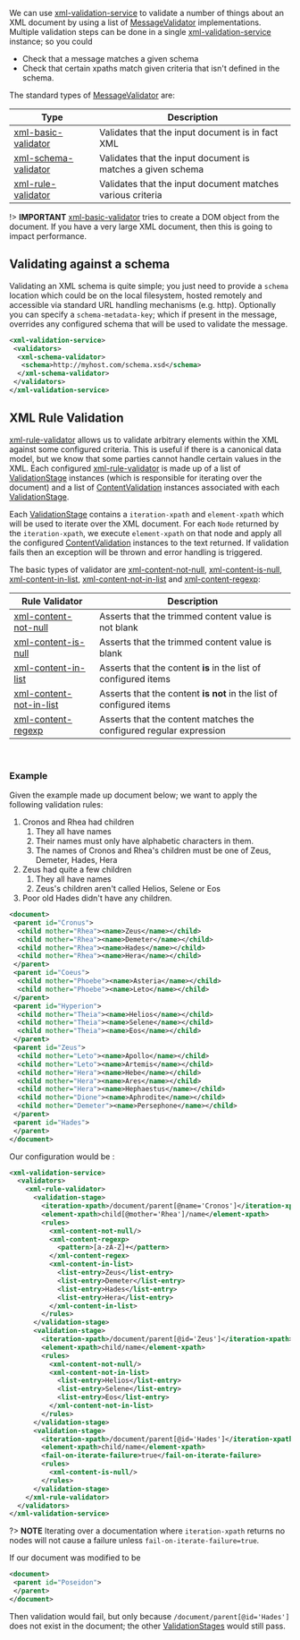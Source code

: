 We can use [xml-validation-service] to validate a number of things about an XML document by using a list of [MessageValidator] implementations. Multiple validation steps can be done in a single [xml-validation-service] instance; so you could

- Check that a message matches a given schema
- Check that certain xpaths match given criteria that isn't defined in the schema.

The standard types of [MessageValidator][] are:

| Type | Description |
|----|----
|[xml-basic-validator][]| Validates that the input document is in fact XML |
|[xml-schema-validator][]| Validates that the input document is matches a given schema |
|[xml-rule-validator][]| Validates that the input document matches various criteria |


!> **IMPORTANT** [xml-basic-validator][] tries to create a DOM object from the document. If you have a very large XML document, then this is going to impact performance.

## Validating against a schema ##

Validating an XML schema is quite simple; you just need to provide a `schema` location which could be on the local filesystem, hosted remotely and accessible via standard URL handling mechanisms (e.g. http). Optionally you can specify a `schema-metadata-key`; which if present in the message, overrides any configured schema that will be used to validate the message.

```xml
<xml-validation-service>
 <validators>
  <xml-schema-validator>
   <schema>http://myhost.com/schema.xsd</schema>
  </xml-schema-validator>
 </validators>
</xml-validation-service>
```


## XML Rule Validation ##

[xml-rule-validator][] allows us to validate arbitrary elements within the XML against some configured criteria. This is useful if there is a canonical data model, but we know that some parties cannot handle certain values in the XML. Each configured [xml-rule-validator][] is made up of a list of [ValidationStage] instances (which is responsible for iterating over the document) and a list of [ContentValidation] instances associated with each [ValidationStage].

Each [ValidationStage] contains a `iteration-xpath` and `element-xpath` which will be used to iterate over the XML document. For each `Node` returned by the `iteration-xpath`, we execute `element-xpath` on that node and apply all the configured [ContentValidation] instances to the text returned. If validation fails then an exception will be thrown and error handling is triggered.

The basic types of validator are [xml-content-not-null][], [xml-content-is-null][], [xml-content-in-list][], [xml-content-not-in-list][] and [xml-content-regexp][]:


| Rule Validator | Description |
|----|----|
| [xml-content-not-null][] | Asserts that the trimmed content value is not blank  |
| [xml-content-is-null][] | Asserts that the trimmed content value is blank  |
| [xml-content-in-list][] | Asserts that the content __is__ in the list of configured items |
| [xml-content-not-in-list][] | Asserts that the content __is not__ in the list of configured items |
| [xml-content-regexp][] | Asserts that the content matches the configured regular expression |

<br/>

### Example ###

Given the example made up document below; we want to apply the following validation rules:

1. Cronos and Rhea had children
    1. They all have names
    1. Their names must only have alphabetic characters in them.
    1. The names of Cronos and Rhea's children must be one of Zeus, Demeter, Hades, Hera
1. Zeus had quite a few children
    1. They all have names
    1. Zeus's children aren't called Helios, Selene or Eos
1. Poor old Hades didn't have any children.

```xml
<document>
 <parent id="Cronus">
  <child mother="Rhea"><name>Zeus</name></child>
  <child mother="Rhea"><name>Demeter</name></child>
  <child mother="Rhea"><name>Hades</name></child>
  <child mother="Rhea"><name>Hera</name></child>
 </parent>
 <parent id="Coeus">
  <child mother="Phoebe"><name>Asteria</name></child>
  <child mother="Phoebe"><name>Leto</name></child>
 </parent>
 <parent id="Hyperion">
  <child mother="Theia"><name>Helios</name></child>
  <child mother="Theia"><name>Selene</name></child>
  <child mother="Theia"><name>Eos</name></child>
 </parent>
 <parent id="Zeus">
  <child mother="Leto"><name>Apollo</name></child>
  <child mother="Leto"><name>Artemis</name></child>
  <child mother="Hera"><name>Hebe</name></child>
  <child mother="Hera"><name>Ares</name></child>
  <child mother="Hera"><name>Hephaestus</name></child>
  <child mother="Dione"><name>Aphrodite</name></child>
  <child mother="Demeter"><name>Persephone</name></child>
 </parent>
 <parent id="Hades">
 </parent>
</document>
```

Our configuration would be :

```xml
<xml-validation-service>
  <validators>
    <xml-rule-validator>
      <validation-stage>
        <iteration-xpath>/document/parent[@name='Cronos']</iteration-xpath>
        <element-xpath>child[@mother='Rhea']/name</element-xpath>
        <rules>
          <xml-content-not-null/>
          <xml-content-regexp>
            <pattern>[a-zA-Z]+</pattern>
          </xml-content-regex>
          <xml-content-in-list>
            <list-entry>Zeus</list-entry>
            <list-entry>Demeter</list-entry>
            <list-entry>Hades</list-entry>
            <list-entry>Hera</list-entry>
          </xml-content-in-list>
        </rules>
      </validation-stage>
      <validation-stage>
        <iteration-xpath>/document/parent[@id='Zeus']</iteration-xpath>
        <element-xpath>child/name</element-xpath>
        <rules>
          <xml-content-not-null/>
          <xml-content-not-in-list>
            <list-entry>Helios</list-entry>
            <list-entry>Selene</list-entry>
            <list-entry>Eos</list-entry>
          </xml-content-not-in-list>
        </rules>
      </validation-stage>
      <validation-stage>
        <iteration-xpath>/document/parent[@id='Hades']</iteration-xpath>
        <element-xpath>child/name</element-xpath>
        <fail-on-iterate-failure>true</fail-on-iterate-failure>
        <rules>
          <xml-content-is-null/>
        </rules>
      </validation-stage>
    </xml-rule-validator>
  </validators>
</xml-validation-service>
```

?> **NOTE** Iterating over a documentation where `iteration-xpath` returns no nodes will not cause a failure unless `fail-on-iterate-failure=true`.

If our document was modified to be

```xml
<document>
 <parent id="Poseidon">
 </parent>
</document>
```

Then validation would fail, but only because `/document/parent[@id='Hades']` does not exist in the document; the other [ValidationStages][ValidationStage] would still pass.


[xml-validation-service]: https://nexus.adaptris.net/nexus/content/sites/javadocs/com/adaptris/interlok-core/5.0-SNAPSHOT/com/adaptris/core/transform/XmlValidationService.html
[xml-basic-validator]: https://nexus.adaptris.net/nexus/content/sites/javadocs/com/adaptris/interlok-core/5.0-SNAPSHOT/com/adaptris/core/transform/XmlBasicValidator.html
[xml-schema-validator]: https://nexus.adaptris.net/nexus/content/sites/javadocs/com/adaptris/interlok-core/5.0-SNAPSHOT/com/adaptris/core/transform/XmlSchemaValidator.html
[xml-rule-validator]: https://nexus.adaptris.net/nexus/content/sites/javadocs/com/adaptris/interlok-core/5.0-SNAPSHOT/com/adaptris/core/transform/XmlRuleValidator.html
[MessageValidator]: https://nexus.adaptris.net/nexus/content/sites/javadocs/com/adaptris/interlok-core/5.0-SNAPSHOT/com/adaptris/core/transform/MessageValidator.html
[xml-content-not-null]: https://nexus.adaptris.net/nexus/content/sites/javadocs/com/adaptris/interlok-core/5.0-SNAPSHOT/com/adaptris/transform/validate/NotNullContentValidation.html
[xml-content-in-list]: https://nexus.adaptris.net/nexus/content/sites/javadocs/com/adaptris/interlok-core/5.0-SNAPSHOT/com/adaptris/transform/validate/SimpleListContentValidation.html
[xml-content-not-in-list]: https://nexus.adaptris.net/nexus/content/sites/javadocs/com/adaptris/interlok-core/5.0-SNAPSHOT/com/adaptris/transform/validate/NotInListContentValidation.html
[xml-content-is-null]: https://nexus.adaptris.net/nexus/content/sites/javadocs/com/adaptris/interlok-core/5.0-SNAPSHOT/com/adaptris/transform/validate/IsNullContentValidation.html
[xml-content-regexp]: https://nexus.adaptris.net/nexus/content/sites/javadocs/com/adaptris/interlok-core/5.0-SNAPSHOT/com/adaptris/transform/validate/RegexpContentValidation.html
[ContentValidation]: https://nexus.adaptris.net/nexus/content/sites/javadocs/com/adaptris/interlok-core/5.0-SNAPSHOT/com/adaptris/transform/validate/ContentValidation.html
[ValidationStage]: https://nexus.adaptris.net/nexus/content/sites/javadocs/com/adaptris/interlok-core/5.0-SNAPSHOT/com/adaptris/transform/validate/ValidationStage.html


